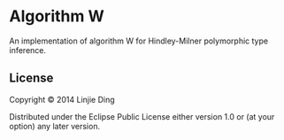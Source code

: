 # Algorithm W

An implementation of algorithm W for Hindley-Milner polymorphic type inference.

## License

Copyright © 2014 Linjie Ding

Distributed under the Eclipse Public License either version 1.0 or (at
your option) any later version.
